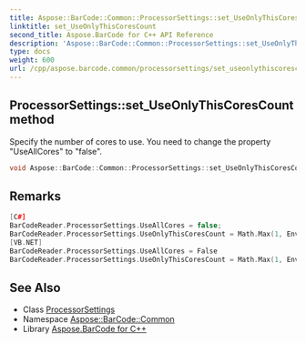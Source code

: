 ```yaml
---
title: Aspose::BarCode::Common::ProcessorSettings::set_UseOnlyThisCoresCount method
linktitle: set_UseOnlyThisCoresCount
second_title: Aspose.BarCode for C++ API Reference
description: 'Aspose::BarCode::Common::ProcessorSettings::set_UseOnlyThisCoresCount method. Specify the number of cores to use. You need to change the property "UseAllCores" to "false" in C++.'
type: docs
weight: 600
url: /cpp/aspose.barcode.common/processorsettings/set_useonlythiscorescount/
---
```

## ProcessorSettings::set_UseOnlyThisCoresCount method


Specify the number of cores to use. You need to change the property "UseAllCores" to "false".

```cpp
void Aspose::BarCode::Common::ProcessorSettings::set_UseOnlyThisCoresCount(int32_t value)
```

## Remarks



```cpp
[C#]
BarCodeReader.ProcessorSettings.UseAllCores = false;
BarCodeReader.ProcessorSettings.UseOnlyThisCoresCount = Math.Max(1, Environment.ProcessorCount / 2);
[VB.NET]
BarCodeReader.ProcessorSettings.UseAllCores = False
BarCodeReader.ProcessorSettings.UseOnlyThisCoresCount = Math.Max(1, Environment.ProcessorCount / 2)
```

## See Also

* Class [ProcessorSettings](../)
* Namespace [Aspose::BarCode::Common](../../)
* Library [Aspose.BarCode for C++](../../../)
